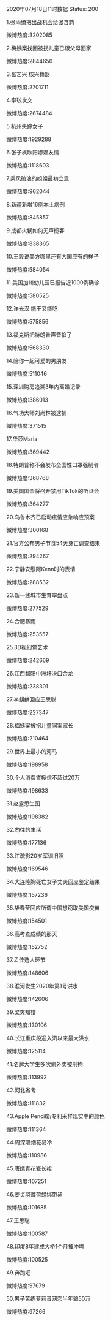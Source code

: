 2020年07月18日11时数据
Status: 200

1.张雨绮把出战机会给张含韵

微博热度:3202085

2.梅姨案找回被拐儿童已跟父母回家

微博热度:2844650

3.张艺兴 核兴舞器

微博热度:2701711

4.李玟发文

微博热度:2674484

5.杭州失踪女子

微博热度:1929288

6.张子枫欧阳娜娜友情

微博热度:1118603

7.乘风破浪的姐姐最初立意

微博热度:962044

8.新疆新增16例本土病例

微博热度:845857

9.成都火锅如何无声揽客

微博热度:838365

10.王毅说美方哪里还有大国应有的样子

微博热度:584054

11.美国加州幼儿园已报告近1000例确诊

微博热度:580525

12.许光汉 能干又能吃

微博热度:575856

13.福克斯把特朗普声音掐了

微博热度:568330

14.陪你一起可爱的男朋友

微博热度:511046

15.深圳购房追溯3年内离婚记录

微博热度:386013

16.气功大师刘尚林被逮捕

微博热度:371515

17.华莎Maria

微博热度:369442

18.特朗普称不会发布全国性口罩强制令

微博热度:368768

19.美国国会将召开禁用TikTok的听证会

微博热度:364277

20.乌鲁木齐已启动疫情应急响应预案

微博热度:300168

21.官方公布男子节食54天身亡调查结果

微博热度:294267

22.宁静安慰阿Kenn时的表情

微博热度:288532

23.新一线城市生育率盘点

微博热度:277529

24.合肥暴雨

微博热度:253557

25.3D视幻觉艺术

微博热度:242669

26.江西鄱阳中洲圩决口合龙

微博热度:238301

27.李麒麟回应王思聪

微博热度:227347

28.梅姨案被拐儿童同案家长

微博热度:210464

29.世界上最小的河马

微博热度:198958

30.个人消费贷授信不超过20万

微博热度:198633

31.赵露思生图

微博热度:198382

32.向往的生活

微博热度:177136

33.江疏影20岁军训旧照

微博热度:169546

34.大连隆胸死亡女子丈夫回应鉴定结果

微博热度:157236

35.华春莹回应所谓中国想窃取美国疫苗

微博热度:154501

36.高考查成绩的那天

微博热度:152752

37.孟佳选人环节

微博热度:148606

38.淮河发生2020年第1号洪水

微博热度:142606

39.梁爽知错

微博热度:130106

40.长江重庆段迎入汛以来最大洪水

微博热度:125114

41.名牌大学生多次偷外卖被刑拘

微博热度:113992

42.河北省考

微博热度:111832

43.Apple Pencil新专利采样现实中的颜色

微博热度:111364

44.周深唱烟花易冷

微博热度:110986

45.唐嫣青花瓷长裙

微博热度:107251

46.姜贞羽薄荷绿绑带裙

微博热度:101685

47.王思聪

微博热度:100587

48.印度8年建成大桥1个月被冲垮

微博热度:100525

49.奔跑吧

微博热度:97679

50.男子苦练萝莉音网恋半年骗50万

微博热度:97266

